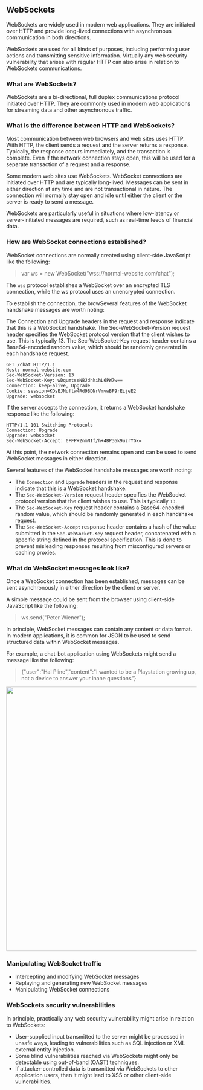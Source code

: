 ## WebSockets

WebSockets are widely used in modern web applications. They are initiated over HTTP and provide long-lived connections with asynchronous communication in both directions.

WebSockets are used for all kinds of purposes, including performing user actions and transmitting sensitive information. Virtually any web security vulnerability that arises with regular HTTP can also arise in relation to WebSockets communications.

### What are WebSockets?

WebSockets are a bi-directional, full duplex communications protocol initiated over HTTP. They are commonly used in modern web applications for streaming data and other asynchronous traffic.

### What is the difference between HTTP and WebSockets?

Most communication between web browsers and web sites uses HTTP. With HTTP, the client sends a request and the server returns a response. Typically, the response occurs immediately, and the transaction is complete. Even if the network connection stays open, this will be used for a separate transaction of a request and a response.

Some modern web sites use WebSockets. WebSocket connections are initiated over HTTP and are typically long-lived. Messages can be sent in either direction at any time and are not transactional in nature. The connection will normally stay open and idle until either the client or the server is ready to send a message.

WebSockets are particularly useful in situations where low-latency or server-initiated messages are required, such as real-time feeds of financial data.

### How are WebSocket connections established?

WebSocket connections are normally created using client-side JavaScript like the following:

> var ws = new WebSocket("wss://normal-website.com/chat");

The `wss` protocol establishes a WebSocket over an encrypted TLS connection, while the ws protocol uses an unencrypted connection.  

To establish the connection, the browSeveral features of the WebSocket handshake messages are worth noting:

The Connection and Upgrade headers in the request and response indicate that this is a WebSocket handshake.
The Sec-WebSocket-Version request header specifies the WebSocket protocol version that the client wishes to use. This is typically 13.
The Sec-WebSocket-Key request header contains a Base64-encoded random value, which should be randomly generated in each handshake request.

```http
GET /chat HTTP/1.1
Host: normal-website.com
Sec-WebSocket-Version: 13
Sec-WebSocket-Key: wDqumtseNBJdhkihL6PW7w==
Connection: keep-alive, Upgrade
Cookie: session=KOsEJNuflw4Rd9BDNrVmvwBF9rEijeE2
Upgrade: websocket
```

If the server accepts the connection, it returns a WebSocket handshake response like the following:

```http
HTTP/1.1 101 Switching Protocols
Connection: Upgrade
Upgrade: websocket
Sec-WebSocket-Accept: 0FFP+2nmNIf/h+4BP36k9uzrYGk=
```

At this point, the network connection remains open and can be used to send WebSocket messages in either direction.

Several features of the WebSocket handshake messages are worth noting:

- The `Connection` and `Upgrade` headers in the request and response indicate that this is a WebSocket handshake.
- The `Sec-WebSocket-Version` request header specifies the WebSocket protocol version that the client wishes to use. This is typically `13`.
- The `Sec-WebSocket-Key` request header contains a Base64-encoded random value, which should be randomly generated in each handshake request.
- The `Sec-WebSocket-Accept` response header contains a hash of the value submitted in the `Sec-WebSocket-Key` request header, concatenated with a specific string defined in the protocol specification. This is done to prevent misleading responses resulting from misconfigured servers or caching proxies.

### What do WebSocket messages look like?

Once a WebSocket connection has been established, messages can be sent asynchronously in either direction by the client or server.

A simple message could be sent from the browser using client-side JavaScript like the following:

>ws.send("Peter Wiener");

In principle, WebSocket messages can contain any content or data format. In modern applications, it is common for JSON to be used to send structured data within WebSocket messages.

For example, a chat-bot application using WebSockets might send a message like the following:

> {"user":"Hal Pline","content":"I wanted to be a Playstation growing up, not a device to answer your inane questions"}

<img src="https://portswigger.net/web-security/images/websockets.svg" width=700 height=auto>

### Manipulating WebSocket traffic

- Intercepting and modifying WebSocket messages
- Replaying and generating new WebSocket messages
- Manipulating WebSocket connections

### WebSockets security vulnerabilities

In principle, practically any web security vulnerability might arise in relation to WebSockets:

- User-supplied input transmitted to the server might be processed in unsafe ways, leading to vulnerabilities such as SQL injection or XML external entity injection.
- Some blind vulnerabilities reached via WebSockets might only be detectable using out-of-band (OAST) techniques.
- If attacker-controlled data is transmitted via WebSockets to other application users, then it might lead to XSS or other client-side vulnerabilities.



